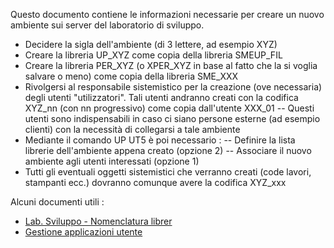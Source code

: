 Questo documento contiene le informazioni necessarie per creare un nuovo ambiente sui server del laboratorio di sviluppo.

- Decidere la sigla dell'ambiente (di 3 lettere, ad esempio XYZ)
- Creare la libreria UP_XYZ come copia della libreria SMEUP_FIL
- Creare la libreria PER_XYZ (o XPER_XYZ in base al fatto che la si voglia salvare o meno) come copia della libreria SME_XXX
- Rivolgersi al responsabile sistemistico per la creazione (ove necessaria) degli utenti "utilizzatori". Tali utenti andranno creati con la codifica XYZ_nn (con nn progressivo) come copia dall'utente XXX_01
-- Questi utenti sono indispensabili in caso ci siano persone esterne (ad esempio clienti) con la necessità di collegarsi a tale ambiente
- Mediante il comando UP UT5 è poi necessario : 
-- Definire la lista librerie dell'ambiente appena creato (opzione 2)
-- Associare il nuovo ambiente agli utenti interessati (opzione 1)
- Tutti gli eventuali oggetti sistemistici che verranno creati (code lavori, stampanti ecc.) dovranno comunque avere la codifica XYZ_xxx

Alcuni documenti utili : 
- [Lab. Sviluppo - Nomenclatura librer](Sorgenti/DOC/TA/B£AMO/A£BASE_01E)
- [Gestione applicazioni utente](Sorgenti/OJ/PGM/P_B£UT55)



